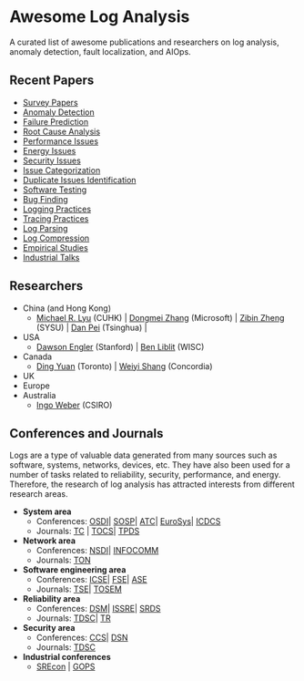 # Awesome Log Analysis
A curated list of awesome publications and researchers on log analysis, anomaly detection, fault localization, and AIOps.


## Recent Papers
+ [Survey Papers](./papers.md)
+ [Anomaly Detection](./papers.md#anomaly-detection)
+ [Failure Prediction](./papers.md)
+ [Root Cause Analysis](./papers.md#root-cause-analysis)
+ [Performance Issues](./papers.md#performance-tuning)
+ [Energy Issues](./papers.md)
+ [Security Issues](./papers.md)
+ [Issue Categorization](./papers.md#issue-categorization)
+ [Duplicate Issues Identification](./papers.md#duplicate-issues-identification)
+ [Software Testing](./papers.md#software-testing)
+ [Bug Finding](./papers.md)
+ [Logging Practices](./papers.md#logging-practices)
+ [Tracing Practices](./papers.md#tracing-practices)
+ [Log Parsing](./papers.md#log-parsing)
+ [Log Compression](./papers.md#log-compression)
+ [Empirical Studies](./papers.md#empirical-studies)
+ [Industrial Talks](./papers.md)

## Researchers
+ China (and Hong Kong)
    + [Michael R. Lyu](http://www.cse.cuhk.edu.hk/lyu/) (CUHK) | [Dongmei Zhang](https://www.microsoft.com/en-us/research/people/dongmeiz/) (Microsoft) | [Zibin Zheng](http://www.zibinzheng.com/) (SYSU) | [Dan Pei](https://netman.aiops.org/~peidan/) (Tsinghua) | 
+ USA
    + [Dawson Engler](http://web.stanford.edu/~engler/) (Stanford) | [Ben Liblit](http://pages.cs.wisc.edu/~liblit/#bug-isolation) (WISC)
+ Canada
    + [Ding Yuan](http://www.eecg.toronto.edu/~yuan/Home.html) (Toronto) | [Weiyi Shang](https://users.encs.concordia.ca/~shang/) (Concordia)
+ UK
+ Europe
+ Australia
    + [Ingo Weber](https://people.csiro.au/W/I/Ingo-Weber) (CSIRO)

## Conferences and Journals
Logs are a type of valuable data generated from many sources such as software, systems, networks, devices, etc. They have also been used for a number of tasks related to reliability, security, performance, and energy. Therefore, the research of log analysis has attracted interests from different research areas.

+ **System area**
    + Conferences: [OSDI](https://www.usenix.org/conference/osdi18)| [SOSP](https://sosp19.rcs.uwaterloo.ca/)| [ATC](https://www.usenix.org/conference/atc19)| [EuroSys](https://www.eurosys2019.org/)| [ICDCS](https://theory.utdallas.edu/ICDCS2019/)
    + Journals: [TC](https://www.computer.org/csdl/journal/tc) | [TOCS](https://tocs.acm.org/)| [TPDS](https://www.computer.org/web/tpds)
+ **Network area**
    + Conferences: [NSDI](https://www.usenix.org/conference/nsdi19)| [INFOCOMM](https://www.infocommshow.org/)
    + Journals: [TON](https://ton.lids.mit.edu/)
+ **Software engineering area**
    + Conferences: [ICSE](https://conf.researchr.org/home/icse-2019)| [FSE](https://www.esec-fse.org/)| [ASE](https://2019.ase-conferences.org/)
    + Journals: [TSE](https://www.computer.org/web/tse)| [TOSEM](https://tosem.acm.org/)
+ **Reliability area**
    + Conferences: [DSM](https://dsmconferenceblog.wordpress.com/)| [ISSRE](http://2019.issre.net/)| [SRDS](https://srds2019.projet.liris.cnrs.fr/)
    + Journals: [TDSC](https://ieeexplore.ieee.org/xpl/RecentIssue.jsp?punumber=8858)| [TR](https://ieeexplore.ieee.org/xpl/RecentIssue.jsp?punumber=24)
+ **Security area**
    + Conferences: [CCS](http://www.wikicfp.com/cfp/servlet/event.showcfp?eventid=83847)| [DSN](http://www.dsn.org/)
    + Journals: [TDSC](https://ieeexplore.ieee.org/xpl/RecentIssue.jsp?punumber=8858)
+ **Industrial conferences**
    + [SREcon](https://www.usenix.org/conferences/byname/925) | [GOPS](https://www.bagevent.com/event/GOPS2019-shenzhen?bag_track=bagevent)




